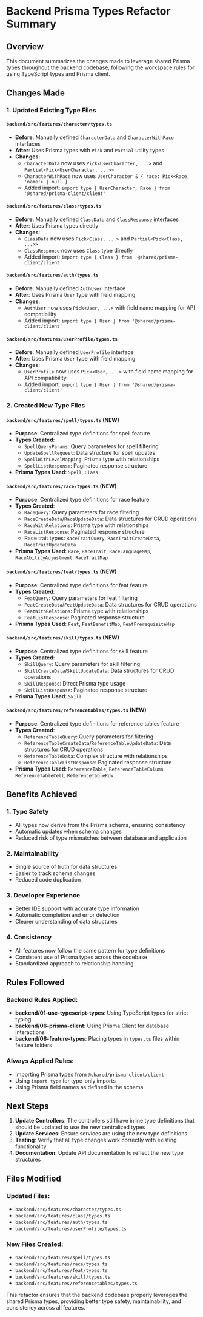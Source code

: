 # Backend Prisma Types Refactor Summary

## Overview
This document summarizes the changes made to leverage shared Prisma types throughout the backend codebase, following the workspace rules for using TypeScript types and Prisma client.

## Changes Made

### 1. Updated Existing Type Files

#### `backend/src/features/character/types.ts`
- **Before**: Manually defined `CharacterData` and `CharacterWithRace` interfaces
- **After**: Uses Prisma types with `Pick` and `Partial` utility types
- **Changes**:
  - `CharacterData` now uses `Pick<UserCharacter, ...>` and `Partial<Pick<UserCharacter, ...>>`
  - `CharacterWithRace` now uses `UserCharacter & { race: Pick<Race, 'name'> | null }`
  - Added import: `import type { UserCharacter, Race } from '@shared/prisma-client/client'`

#### `backend/src/features/class/types.ts`
- **Before**: Manually defined `ClassData` and `ClassResponse` interfaces
- **After**: Uses Prisma types directly
- **Changes**:
  - `ClassData` now uses `Pick<Class, ...>` and `Partial<Pick<Class, ...>>`
  - `ClassResponse` now uses `Class` type directly
  - Added import: `import type { Class } from '@shared/prisma-client/client'`

#### `backend/src/features/auth/types.ts`
- **Before**: Manually defined `AuthUser` interface
- **After**: Uses Prisma `User` type with field mapping
- **Changes**:
  - `AuthUser` now uses `Pick<User, ...>` with field name mapping for API compatibility
  - Added import: `import type { User } from '@shared/prisma-client/client'`

#### `backend/src/features/userProfile/types.ts`
- **Before**: Manually defined `UserProfile` interface
- **After**: Uses Prisma `User` type with field mapping
- **Changes**:
  - `UserProfile` now uses `Pick<User, ...>` with field name mapping for API compatibility
  - Added import: `import type { User } from '@shared/prisma-client/client'`

### 2. Created New Type Files

#### `backend/src/features/spell/types.ts` (NEW)
- **Purpose**: Centralized type definitions for spell feature
- **Types Created**:
  - `SpellQueryParams`: Query parameters for spell filtering
  - `UpdateSpellRequest`: Data structure for spell updates
  - `SpellWithLevelMapping`: Prisma type with relationships
  - `SpellListResponse`: Paginated response structure
- **Prisma Types Used**: `Spell`, `Class`

#### `backend/src/features/race/types.ts` (NEW)
- **Purpose**: Centralized type definitions for race feature
- **Types Created**:
  - `RaceQuery`: Query parameters for race filtering
  - `RaceCreateData`/`RaceUpdateData`: Data structures for CRUD operations
  - `RaceWithRelations`: Prisma type with relationships
  - `RaceListResponse`: Paginated response structure
  - Race trait types: `RaceTraitQuery`, `RaceTraitCreateData`, `RaceTraitUpdateData`
- **Prisma Types Used**: `Race`, `RaceTrait`, `RaceLanguageMap`, `RaceAbilityAdjustment`, `RaceTraitMap`

#### `backend/src/features/feat/types.ts` (NEW)
- **Purpose**: Centralized type definitions for feat feature
- **Types Created**:
  - `FeatQuery`: Query parameters for feat filtering
  - `FeatCreateData`/`FeatUpdateData`: Data structures for CRUD operations
  - `FeatWithRelations`: Prisma type with relationships
  - `FeatListResponse`: Paginated response structure
- **Prisma Types Used**: `Feat`, `FeatBenefitMap`, `FeatPrerequisiteMap`

#### `backend/src/features/skill/types.ts` (NEW)
- **Purpose**: Centralized type definitions for skill feature
- **Types Created**:
  - `SkillQuery`: Query parameters for skill filtering
  - `SkillCreateData`/`SkillUpdateData`: Data structures for CRUD operations
  - `SkillResponse`: Direct Prisma type usage
  - `SkillListResponse`: Paginated response structure
- **Prisma Types Used**: `Skill`

#### `backend/src/features/referencetables/types.ts` (NEW)
- **Purpose**: Centralized type definitions for reference tables feature
- **Types Created**:
  - `ReferenceTableQuery`: Query parameters for filtering
  - `ReferenceTableCreateData`/`ReferenceTableUpdateData`: Data structures for CRUD operations
  - `ReferenceTableData`: Complex structure with relationships
  - `ReferenceTableListResponse`: Paginated response structure
- **Prisma Types Used**: `ReferenceTable`, `ReferenceTableColumn`, `ReferenceTableCell`, `ReferenceTableRow`

## Benefits Achieved

### 1. **Type Safety**
- All types now derive from the Prisma schema, ensuring consistency
- Automatic updates when schema changes
- Reduced risk of type mismatches between database and application

### 2. **Maintainability**
- Single source of truth for data structures
- Easier to track schema changes
- Reduced code duplication

### 3. **Developer Experience**
- Better IDE support with accurate type information
- Automatic completion and error detection
- Clearer understanding of data structures

### 4. **Consistency**
- All features now follow the same pattern for type definitions
- Consistent use of Prisma types across the codebase
- Standardized approach to relationship handling

## Rules Followed

### Backend Rules Applied:
- **backend/01-use-typescript-types**: Using TypeScript types for strict typing
- **backend/06-prisma-client**: Using Prisma Client for database interactions
- **backend/08-feature-types**: Placing types in `types.ts` files within feature folders

### Always Applied Rules:
- Importing Prisma types from `@shared/prisma-client/client`
- Using `import type` for type-only imports
- Using Prisma field names as defined in the schema

## Next Steps

1. **Update Controllers**: The controllers still have inline type definitions that should be updated to use the new centralized types
2. **Update Services**: Ensure services are using the new type definitions
3. **Testing**: Verify that all type changes work correctly with existing functionality
4. **Documentation**: Update API documentation to reflect the new type structures

## Files Modified

### Updated Files:
- `backend/src/features/character/types.ts`
- `backend/src/features/class/types.ts`
- `backend/src/features/auth/types.ts`
- `backend/src/features/userProfile/types.ts`

### New Files Created:
- `backend/src/features/spell/types.ts`
- `backend/src/features/race/types.ts`
- `backend/src/features/feat/types.ts`
- `backend/src/features/skill/types.ts`
- `backend/src/features/referencetables/types.ts`

This refactor ensures that the backend codebase properly leverages the shared Prisma types, providing better type safety, maintainability, and consistency across all features. 